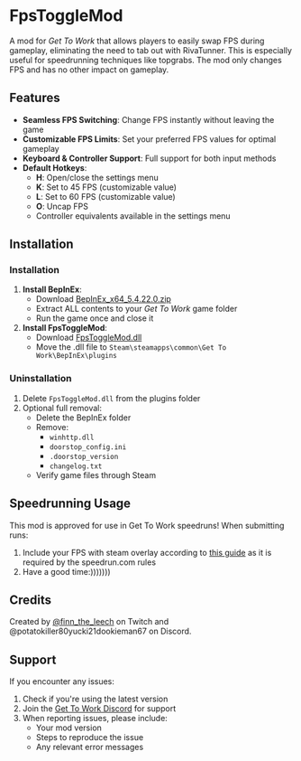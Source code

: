 # FpsToggleMod

A mod for *Get To Work* that allows players to easily swap FPS during gameplay, eliminating the need to tab out with RivaTunner. This is especially useful for speedrunning techniques like topgrabs. The mod only changes FPS and has no other impact on gameplay.

## Features

- **Seamless FPS Switching**: Change FPS instantly without leaving the game
- **Customizable FPS Limits**: Set your preferred FPS values for optimal gameplay
- **Keyboard & Controller Support**: Full support for both input methods
- **Default Hotkeys**:
  - **H**: Open/close the settings menu
  - **K**: Set to 45 FPS (customizable value)
  - **L**: Set to 60 FPS (customizable value)
  - **O**: Uncap FPS
  - Controller equivalents available in the settings menu

## Installation

### Installation
1. **Install BepInEx**:
   - Download [BepInEx_x64_5.4.22.0.zip](https://github.com/Elwilo3/FpsToggleMod/raw/refs/heads/main/files/BepInEx_win_x64_5.4.23.2.zip)
   - Extract ALL contents to your *Get To Work* game folder
   - Run the game once and close it
2. **Install FpsToggleMod**:
   - Download [FpsToggleMod.dll](https://github.com/Elwilo3/FpsToggleMod/raw/refs/heads/main/files/FpsToggleMod.dll)
   - Move the .dll file to `Steam\steamapps\common\Get To Work\BepInEx\plugins`

### Uninstallation
1. Delete `FpsToggleMod.dll` from the plugins folder
2. Optional full removal:
   - Delete the BepInEx folder
   - Remove:
     - `winhttp.dll`
     - `doorstop_config.ini`
     - `.doorstop_version`
     - `changelog.txt`
   - Verify game files through Steam

## Speedrunning Usage

This mod is approved for use in Get To Work speedruns! When submitting runs:
1. Include your FPS with steam overlay according to [this guide](https://youtu.be/HNTQLllhTpw?t=320) as it is required by the speedrun.com rules
2. Have a good time:)))))))

## Credits

Created by [@finn_the_leech](https://www.twitch.tv/finn_the_leech) on Twitch and @potatokiller80yucki21dookieman67 on Discord.

## Support

If you encounter any issues:
1. Check if you're using the latest version
2. Join the [Get To Work Discord](https://discord.gg/HKy4tMRPVQ) for support
3. When reporting issues, please include:
   - Your mod version
   - Steps to reproduce the issue
   - Any relevant error messages


